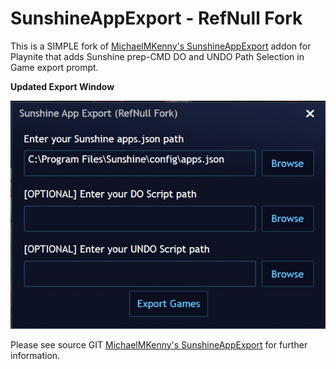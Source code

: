 # SunshineAppExport - RefNull Fork

This is a SIMPLE fork of [MichaelMKenny's SunshineAppExport](https://github.com/MichaelMKenny/SunshineAppExport) addon for Playnite that adds Sunshine prep-CMD DO and UNDO Path Selection in Game export prompt.

**Updated Export Window**

![alt text](https://github.com/RefNull/SunshineAppExport/blob/master/dialog_screenshot_fork.jpg)

Please see source GIT [MichaelMKenny's SunshineAppExport](https://github.com/MichaelMKenny/SunshineAppExport) for further information.
